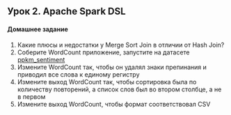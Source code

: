 ## Урок 2. Apache Spark DSL
#### Домашнее задание
1. Какие плюсы и недостатки у Merge Sort Join в отличии от Hash Join?
2. Соберите WordCount приложение, запустите на датасете [ppkm_sentiment](https://www.kaggle.com/mochkholil/ppkm-sentiment/)
3. Измените WordCount так, чтобы он удалял знаки препинания и приводил все слова к единому регистру
4. Измените выход WordCount так, чтобы сортировка была по количеству повторений, а список слов был во втором столбце, а не в первом
5. Измените выход WordCount, чтобы формат соответствовал СSV
